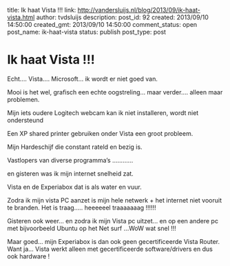 title: Ik haat Vista !!!
link: http://vandersluijs.nl/blog/2013/09/ik-haat-vista.html
author: tvdsluijs
description: 
post_id: 92
created: 2013/09/10 14:50:00
created_gmt: 2013/09/10 14:50:00
comment_status: open
post_name: ik-haat-vista
status: publish
post_type: post

# Ik haat Vista !!!

Echt…. Vista…. Microsoft… ik wordt er niet goed van.  
  
Mooi is het wel, grafisch een echte oogstreling… maar verder…. alleen maar problemen.  
  
Mijn iets oudere Logitech webcam kan ik niet installeren, wordt niet ondersteund  
  
Een XP shared printer gebruiken onder Vista een groot probleem.  
  
Mijn Hardeschijf die constant rateld en bezig is.  
  
Vastlopers van diverse programma’s …………  
  
en gisteren was ik mijn internet snelheid zat.  
  
Vista en de Experiabox dat is als water en vuur.  
  
Zodra ik mijn vista PC aanzet is mijn hele netwerk + het internet niet vooruit te branden. Het is traag….. heeeeeel traaaaaaag !!!!!!  
  
Gisteren ook weer… en zodra ik mijn Vista pc uitzet… en op een andere pc met bijvoorbeeld Ubuntu op het Net surf …WoW wat snel !!!  
  
Maar goed… mijn Experiabox is dan ook geen gecertificeerde Vista Router. Want ja… Vista werkt alleen met gecertificeerde software/drivers en dus ook hardware !
